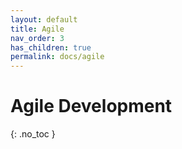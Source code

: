 ```yaml
---
layout: default
title: Agile
nav_order: 3
has_children: true
permalink: docs/agile
---
```


# Agile Development
{: .no_toc }

